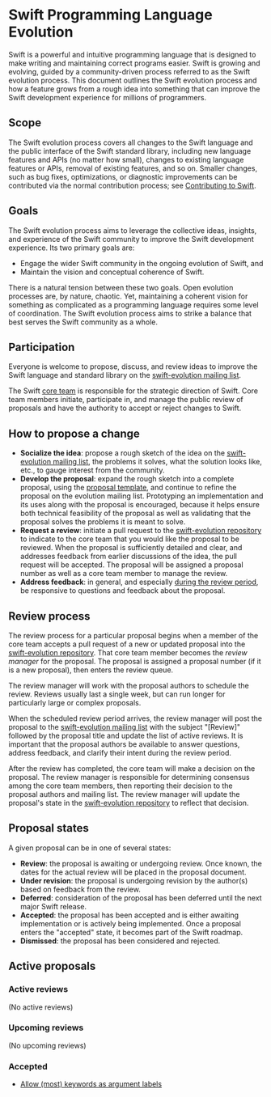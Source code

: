 # Swift Programming Language Evolution

Swift is a powerful and intuitive programming language that is designed to make writing and maintaining correct programs easier. Swift is growing and evolving, guided by a community-driven process referred to as the Swift evolution process. This document outlines the Swift evolution process and how a feature grows from a rough idea into something that can improve the Swift development experience for millions of programmers.

## Scope

The Swift evolution process covers all changes to the Swift language and the public interface of the Swift standard library, including new language features and APIs (no matter how small), changes to existing language features or APIs, removal of existing features, and so on. Smaller changes, such as bug fixes, optimizations, or diagnostic improvements can be contributed via the normal contribution process; see [Contributing to Swift](http://www.swift.org/contributing.html).

## Goals

The Swift evolution process aims to leverage the collective ideas, insights, and experience of the Swift community to improve the Swift development experience. Its two primary goals are:

* Engage the wider Swift community in the ongoing evolution of Swift, and
* Maintain the vision and conceptual coherence of Swift.

There is a natural tension between these two goals. Open evolution processes are, by nature, chaotic. Yet, maintaining a coherent vision for something as complicated as a programming language requires some level of coordination. The Swift evolution process aims to strike a balance that best serves the Swift community as a whole.

## Participation

Everyone is welcome to propose, discuss, and review ideas to improve
the Swift language and standard library on the [swift-evolution
mailing list][swift-evolution-mailing-list].

The Swift [core team](www.swift.org/community.html#core-team) is
responsible for the strategic direction of Swift. Core team members
initiate, participate in, and manage the public review of proposals
and have the authority to accept or reject changes to Swift.

## How to propose a change

* **Socialize the idea**: propose a rough sketch of the idea on the [swift-evolution mailing list][swift-evolution-mailing-list], the problems it solves, what the solution looks like, etc., to gauge interest from the community.
* **Develop the proposal**: expand the rough sketch into a complete proposal, using the [proposal template](0000-template.md), and continue to refine the proposal on the evolution mailing list. Prototyping an implementation and its uses along with the proposal is encouraged, because it helps ensure both technical feasibility of the proposal as well as validating that the proposal solves the problems it is meant to solve.
* **Request a review**: initiate a pull request to the [swift-evolution repository][swift-evolution-repo] to indicate to the core team that you would like the proposal to be reviewed. When the proposal is sufficiently detailed and clear, and addresses feedback from earlier discussions of the idea, the pull request will be accepted. The proposal will be assigned a proposal number as well as a core team member to manage the review.
* **Address feedback**: in general, and especially [during the review period](#review), be responsive to questions and feedback about the proposal.

## Review process

The review process for a particular proposal begins when a member of
the core team accepts a pull request of a new or updated proposal into
the [swift-evolution repository][swift-evolution-repo]. That core team
member becomes the *review manager* for the proposal. The proposal
is assigned a proposal number (if it is a new proposal), then enters
the review queue.

The review manager will work with the proposal authors to schedule the
review. Reviews usually last a single week, but can run longer for
particularly large or complex proposals.

When the scheduled review period arrives, the review manager will post
the proposal to the [swift-evolution mailing
list][swift-evolution-mailing-list] with the subject "[Review]"
followed by the proposal title and update the list of active
reviews. It is important that the proposal authors be available to
answer questions, address feedback, and clarify their intent during
the review period.

After the review has completed, the core team will make a decision on
the proposal. The review manager is responsible for determining
consensus among the core team members, then reporting their decision
to the proposal authors and mailing list. The review manager will
update the proposal's state in the [swift-evolution
repository][swift-evolution-repo] to reflect that decision.

## Proposal states
A given proposal can be in one of several states:

* **Review**: the proposal is awaiting or undergoing review. Once
  known, the dates for the actual review will be placed in the
  proposal document.
* **Under revision**: the proposal is undergoing revision by the
  author(s) based on feedback from the review.
* **Deferred**: consideration of the proposal has been deferred until
  the next major Swift release.
* **Accepted**: the proposal has been accepted and is either awaiting
  implementation or is actively being implemented. Once a proposal
  enters the "accepted" state, it becomes part of the Swift roadmap.
* **Dismissed**: the proposal has been considered and rejected.

## Active proposals
[Active proposals]: #active-proposals

### Active reviews

(No active reviews)

### Upcoming reviews

(No upcoming reviews)

### Accepted
* [Allow (most) keywords as argument labels](proposals/0001-keywords-as-argument-labels.md)

[swift-evolution-repo]: https://github.com/apple/swift-evolution  "Swift evolution repository"
[swift-evolution-mailing-list]: mailto:swift-evolution@swift.org  "Swift evolution mailing list"
